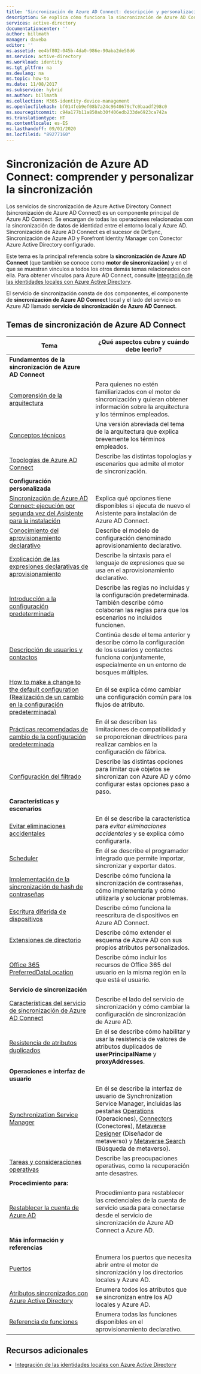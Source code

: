 ```yaml
---
title: 'Sincronización de Azure AD Connect: descripción y personalización de la sincronización | Microsoft Docs'
description: Se explica cómo funciona la sincronización de Azure AD Connect y cómo personalizarla.
services: active-directory
documentationcenter: ''
author: billmath
manager: daveba
editor: ''
ms.assetid: ee4bf802-045b-4da0-986e-90aba2de58d6
ms.service: active-directory
ms.workload: identity
ms.tgt_pltfrm: na
ms.devlang: na
ms.topic: how-to
ms.date: 11/08/2017
ms.subservice: hybrid
ms.author: billmath
ms.collection: M365-identity-device-management
ms.openlocfilehash: bf014feb9ef08b7a24c9640679c7c0baadf298c0
ms.sourcegitcommit: c94a177b11a850ab30f406edb233de6923ca742a
ms.translationtype: HT
ms.contentlocale: es-ES
ms.lasthandoff: 09/01/2020
ms.locfileid: "89277160"
---
```

# <a name="azure-ad-connect-sync-understand-and-customize-synchronization"></a>Sincronización de Azure AD Connect: comprender y personalizar la sincronización
Los servicios de sincronización de Azure Active Directory Connect (sincronización de Azure AD Connect) es un componente principal de Azure AD Connect. Se encargan de todas las operaciones relacionadas con la sincronización de datos de identidad entre el entorno local y Azure AD. Sincronización de Azure AD Connect es el sucesor de DirSync, Sincronización de Azure AD y Forefront Identity Manager con Conector Azure Active Directory configurado.

Este tema es la principal referencia sobre la **sincronización de Azure AD Connect** (que también se conoce como **motor de sincronización**) y en el que se muestran vínculos a todos los otros demás temas relacionados con ella. Para obtener vínculos para Azure AD Connect, consulte [Integración de las identidades locales con Azure Active Directory](whatis-hybrid-identity.md).

El servicio de sincronización consta de dos componentes, el componente de **sincronización de Azure AD Connect** local y el lado del servicio en Azure AD llamado **servicio de sincronización de Azure AD Connect**.

## <a name="azure-ad-connect-sync-topics"></a>Temas de sincronización de Azure AD Connect
| Tema | ¿Qué aspectos cubre y cuándo debe leerlo? |
| --- | --- |
| **Fundamentos de la sincronización de Azure AD Connect** | |
| [Comprensión de la arquitectura](concept-azure-ad-connect-sync-architecture.md) |Para quienes no estén familiarizados con el motor de sincronización y quieran obtener información sobre la arquitectura y los términos empleados. |
| [Conceptos técnicos](how-to-connect-sync-technical-concepts.md) |Una versión abreviada del tema de la arquitectura que explica brevemente los términos empleados. |
| [Topologías de Azure AD Connect](plan-connect-topologies.md) |Describe las distintas topologías y escenarios que admite el motor de sincronización. |
| **Configuración personalizada** | |
| [Sincronización de Azure AD Connect: ejecución por segunda vez del Asistente para la instalación](how-to-connect-installation-wizard.md) |Explica qué opciones tiene disponibles si ejecuta de nuevo el Asistente para instalación de Azure AD Connect. |
| [Conocimiento del aprovisionamiento declarativo](concept-azure-ad-connect-sync-declarative-provisioning.md) |Describe el modelo de configuración denominado aprovisionamiento declarativo. |
| [Explicación de las expresiones declarativas de aprovisionamiento](concept-azure-ad-connect-sync-declarative-provisioning-expressions.md) |Describe la sintaxis para el lenguaje de expresiones que se usa en el aprovisionamiento declarativo. |
| [Introducción a la configuración predeterminada](concept-azure-ad-connect-sync-default-configuration.md) |Describe las reglas no incluidas y la configuración predeterminada. También describe cómo colaboran las reglas para que los escenarios no incluidos funcionen. |
| [Descripción de usuarios y contactos](concept-azure-ad-connect-sync-user-and-contacts.md) |Continúa desde el tema anterior y describe cómo la configuración de los usuarios y contactos funciona conjuntamente, especialmente en un entorno de bosques múltiples. |
| [How to make a change to the default configuration (Realización de un cambio en la configuración predeterminada)](how-to-connect-sync-change-the-configuration.md) |En él se explica cómo cambiar una configuración común para los flujos de atributo. |
| [Prácticas recomendadas de cambio de la configuración predeterminada](how-to-connect-sync-best-practices-changing-default-configuration.md) |En él se describen las limitaciones de compatibilidad y se proporcionan directrices para realizar cambios en la configuración de fábrica. |
| [Configuración del filtrado](how-to-connect-sync-configure-filtering.md) |Describe las distintas opciones para limitar qué objetos se sincronizan con Azure AD y cómo configurar estas opciones paso a paso. |
| **Características y escenarios** | |
| [Evitar eliminaciones accidentales](how-to-connect-sync-feature-prevent-accidental-deletes.md) |En él se describe la característica para *evitar eliminaciones accidentales* y se explica cómo configurarla. |
| [Scheduler](how-to-connect-sync-feature-scheduler.md) |En él se describe el programador integrado que permite importar, sincronizar y exportar datos. |
| [Implementación de la sincronización de hash de contraseñas](how-to-connect-password-hash-synchronization.md) |Describe cómo funciona la sincronización de contraseñas, cómo implementarla y cómo utilizarla y solucionar problemas. |
| [Escritura diferida de dispositivos](how-to-connect-device-writeback.md) |Describe cómo funciona la reescritura de dispositivos en Azure AD Connect. |
| [Extensiones de directorio](how-to-connect-sync-feature-directory-extensions.md) |Describe cómo extender el esquema de Azure AD con sus propios atributos personalizados. |
| [Office 365 PreferredDataLocation](how-to-connect-sync-feature-preferreddatalocation.md) |Describe cómo incluir los recursos de Office 365 del usuario en la misma región en la que está el usuario. |
| **Servicio de sincronización** | |
| [Características del servicio de sincronización de Azure AD Connect](how-to-connect-syncservice-features.md) |Describe el lado del servicio de sincronización y cómo cambiar la configuración de sincronización de Azure AD. |
| [Resistencia de atributos duplicados](how-to-connect-syncservice-duplicate-attribute-resiliency.md) |En él se describe cómo habilitar y usar la resistencia de valores de atributos duplicados de **userPrincipalName** y **proxyAddresses**. |
| **Operaciones e interfaz de usuario** | |
| [Synchronization Service Manager](how-to-connect-sync-service-manager-ui.md) |En él se describe la interfaz de usuario de Synchronization Service Manager, incluidas las pestañas [Operations](how-to-connect-sync-service-manager-ui-operations.md) (Operaciones), [Connectors](how-to-connect-sync-service-manager-ui-connectors.md) (Conectores), [Metaverse Designer](how-to-connect-sync-service-manager-ui-mvdesigner.md) (Diseñador de metaverso) y [Metaverse Search](how-to-connect-sync-service-manager-ui-mvsearch.md) (Búsqueda de metaverso). |
| [Tareas y consideraciones operativas](./how-to-connect-sync-staging-server.md) |Describe las preocupaciones operativas, como la recuperación ante desastres. |
| **Procedimiento para:** | |
| [Restablecer la cuenta de Azure AD](how-to-connect-azureadaccount.md) |Procedimiento para restablecer las credenciales de la cuenta de servicio usada para conectarse desde el servicio de sincronización de Azure AD Connect a Azure AD. |
| **Más información y referencias** | |
| [Puertos](reference-connect-ports.md) |Enumera los puertos que necesita abrir entre el motor de sincronización y los directorios locales y Azure AD. |
| [Atributos sincronizados con Azure Active Directory](reference-connect-sync-attributes-synchronized.md) |Enumera todos los atributos que se sincronizan entre los AD locales y Azure AD. |
| [Referencia de funciones](reference-connect-sync-functions-reference.md) |Enumera todas las funciones disponibles en el aprovisionamiento declarativo. |

## <a name="additional-resources"></a>Recursos adicionales
* [Integración de las identidades locales con Azure Active Directory](whatis-hybrid-identity.md)